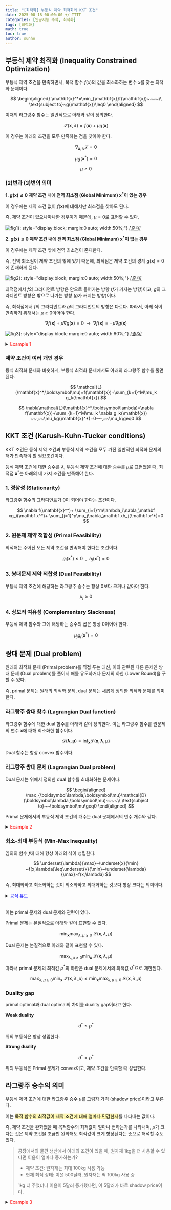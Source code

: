 ```yaml
---
title: "[최적화] 부등식 제약 최적화와 KKT 조건"
date: 2025-08-18 00:00:00 +/-TTTT
categories: [인공지능 수학, 최적화]
tags: [최적화]
math: true
toc: true
author: sunho
---
```


## 부등식 제약 최적화 (Inequality Constrained Optimization)

부등식 제약 조건을 만족하면서, 목적 함수 $f(x)$의 값을 최소화하는 변수 $x$를 찾는 최적화 문제이다.

$$
\begin{aligned}
\mathbf{x}^*=\min_{\mathbf{x}}f(\mathbf{x})~~~~\\
\text{subject to}~g(\mathbf{x})\leq0
\end{aligned}
$$

이때의 라그랑주 함수는 일반적으로 아래와 같이 정의한다.

$$
\mathcal{L}(\mathbf{x},\lambda)=f(\mathbf{x})+\mu g(\mathbf{x})
$$

이 경우는 아래의 조건을 모두 만족하는 점을 찾아야 한다.

$$
\begin{equation}\nabla_{\mathbf{x},\lambda}\mathcal{L}=0\end{equation}
$$

$$
\begin{equation}\mu g(\mathbf{x}^*)=0\end{equation}
$$

$$
\begin{equation}\mu\geq0\end{equation}
$$

### $(2)$번과 $(3)$번의 의미

**1. $g(\mathbf{x})\leq0$ 제약 조건 내에 전역 최소점 (Global Minimum) $\mathbf{x}^*$이 있는 경우**

이 경우에는 제약 조건 없이 $f(\mathbf{x})$에 대해서만 최소점을 찾아도 된다.

즉, 제약 조건이 있으나마나한 경우이기 때문에, $\mu=0$로 표현할 수 있다.

![fig1](mlm/o18-1.png){: style="display:block; margin:0 auto; width:50%;"}
_[[출처]](https://medium.com/data-science/lagrange-multipliers-kkt-conditions-duality-intuitively-explained-de09f645b068)_

**2. $g(\mathbf{x})\leq0$ 제약 조건 내에 전역 최소점 (Global Minimum) $\mathbf{x}^*$이 없는 경우**

이 경우에는 제약 조건 밖에 전역 최소점이 존재한다.

즉, 전역 최소점이 제약 조건의 밖에 있기 때문에, 최적점은 제약 조건의 경계 $g(\mathbf{x})=0$에 존재하게 된다.

![fig2](mlm/o18-2.png){: style="display:block; margin:0 auto; width:50%;"}
_[[출처]](https://medium.com/data-science/lagrange-multipliers-kkt-conditions-duality-intuitively-explained-de09f645b068)_

최적점에서 $f$의 그라디언트 방향은 안으로 들어가는 방향 ($f$가 커지는 방향)이고, $g$의 그라디언트 방향은 밖으로 나가는 방향 ($g$가 커지는 방향)이다.

즉, 최적점에서 $f$의 그라디언트와 $g$의 그라디언트의 방향은 다르다. 따라서, 아래 식이 만족하기 위해서는 $\mu\geq0$이어야 한다.

$$
\nabla f(\mathbf{x})+\mu\nabla g(\mathbf{x})=0
~~\to~~\nabla f(\mathbf{x})=-\mu\nabla g(\mathbf{x})
$$

![fig3](mlm/o18-3.png){: style="display:block; margin:0 auto; width:60%;"}
_[[출처]](https://medium.com/data-science/lagrange-multipliers-kkt-conditions-duality-intuitively-explained-de09f645b068)_

<details>
<summary><font color='#FF0000'>Example 1</font></summary>
<div markdown="1">



</div>
</details>

### 제약 조건이 여러 개인 경우

등식 최적화 문제와 비슷하게, 부등식 최적화 문제에서도 아래의 라그랑주 함수를 풀면 된다.

$$
\mathcal{L}(\mathbf{x}^*,\boldsymbol\mu)=f(\mathbf{x})+\sum_{k=1}^M\mu_k g_k(\mathbf{x})
$$

$$
\nabla\mathcal{L}(\mathbf{x}^*,\boldsymbol\lambda)=\nabla f(\mathbf{x})+\sum_{k=1}^M\mu_k \nabla g_k(\mathbf{x})
~~,~~\mu_kg(\mathbf{x}^*)=0~~,~~\mu_k\geq0
$$

## KKT 조건 (Karush-Kuhn-Tucker conditions)

KKT 조건은 등식 제약 조건과 부등식 제약 조건을 모두 가진 일반적인 최적화 문제의 해가 만족해야 할 필요조건이다.

등식 제약 조건에 대한 승수를 $\lambda$, 부등식 제약 조건에 대한 승수를 $\mu$로 표현했을 때, 최적점 $\mathbf{x}^*$는 아래의 네 가지 조건을 만족해야 한다.

### 1. 정상성 (Stationarity)

라그랑주 함수의 그라디언트가 $0$이 되어야 한다는 조건이다.
        
$$
\nabla f(\mathbf{x}^*)+
\sum_{i=1}^m\lambda_i\nabla_\mathbf xg_i(\mathbf x^*)+
\sum_{j=1}^p\mu_j\nabla_\mathbf xh_j(\mathbf x^*)=0
$$

        
### 2. 원문제 제약 적합성 (Primal Feasibility)

최적해는 주어진 모든 제약 조건을 만족해야 한다는 조건이다.
        
$$
g_i(\mathbf x^*)\leq0~~,~~h_j(\mathbf x^*)=0
$$
        
### 3. 쌍대문제 제약 적합성 (Dual Feasibility)

부등식 제약 조건에 해당하는 라그랑주 승수는 항상 0보다 크거나 같아야 한다.

$$
\mu_j\geq0
$$
        
### 4. 상보적 여유성 (Complementary Slackness)

부등식 제약 함수와 그에 해당하는 승수의 곱은 항상 0이어야 한다.

$$
\mu_j g_j(\mathbf x^*)=0
$$

## 쌍대 문제 (Dual problem)

원래의 최적화 문제 (Primal problem)를 직접 푸는 대신, 이와 관련된 다른 문제인 쌍대 문제 (Dual problem)를 풀어서 해를 유도하거나 문제의 하한 (Lower Bound)을 구할 수 있다.

즉, primal 문제는 원래의 최적화 문제, dual 문제는 새롭게 정의한 최적화 문제를 의미한다.

### 라그랑주 쌍대 함수 (Lagrangian Dual function)

라그랑주 함수에 대한 dual 함수를 아래와 같이 정의한다. 이는 라그랑주 함수를 원문제의 변수 $\mathbf{x}$에 대해 최소화한 함수이다.

$$
\mathcal{D}(\boldsymbol\lambda,\boldsymbol\mu)
=\inf_{\mathbf x}\mathcal{L}(\mathbf x,\boldsymbol\lambda,\boldsymbol\mu)
$$

Dual 함수는 항상 convex 함수이다.

### 라그랑주 쌍대 문제 (Lagrangian Dual problem)

Dual 문제는 위에서 정의한 dual 함수를 최대화하는 문제이다.

$$
\begin{aligned}
\max_{\boldsymbol\lambda,\boldsymbol\mu}\mathcal{D}(\boldsymbol\lambda,\boldsymbol\mu)~~~~\\
\text{subject to}~~\boldsymbol\mu\geq0
\end{aligned}
$$

Primal 문제에서의 부등식 제약 조건의 개수는 dual 문제에서의 변수 개수와 같다.

<details>
<summary><font color='red'>Example 2</font></summary>
<div markdown="1">

$$
\begin{aligned}
\min_{x,y}\frac{1}{2}(x^2+y^2)~~~~\\
\text{subject to}~x+y=1
\end{aligned}
$$

---

**1. Lagrangian 함수를 정의한다.**

$$
\mathcal{L}(x,y,\lambda)=\frac{1}{2}(x^2+y^2)+\lambda(x+y-1)
$$

**2. Dual 함수를 정의한다.**

$$
\mathcal{D}(\lambda)=\underset{x,y}\min~\mathcal{L}(x,y,\lambda)=
\underset{x,y}\min~\big(\frac{1}{2}(x^2+y^2)+\lambda(x+y-1)\big)=-\lambda^2-\lambda
$$

**3. Dual problem의 해를 구한다.**

$$
\underset{\lambda}\max~\mathcal{D}(\lambda)=\underset{\lambda}\max~(-\lambda^2-\lambda)=\frac{1}{4}=d^*
$$

**4. Lower bound on the primal optimal**

$$
\underset{x,y}\min~\underset{\lambda}\max~\mathcal{L}(x,y,\lambda)\geq
\underset{\lambda}\max~\mathcal{D}(\lambda)=\frac{1}{4}
~\rightarrow~p^*\geq\frac{1}{4}
$$

</div>
</details>

### 최소-최대 부등식 (Min-Max Inequality)

임의의 함수 $f$에 대해 항상 아래의 식이 성립한다.

$$
\underset{\lambda}{\max}~\underset{x}{\min} ~f(x,\lambda)\leq\underset{x}{\min}~\underset{\lambda}{\max}~f(x,\lambda)
$$

즉, 최대화하고 최소화하는 것이 최소화하고 최대화하는 것보다 항상 크다는 의미이다.


<details>
<summary><font color='blue'>공식 유도</font></summary>
<div markdown="1">

**1. $f$를 최소화한 함수를 $g$라고 정의한다.**

$$
g(x,\lambda):=\underset{x}{\min} ~f(x,\lambda)
$$

**2. $g$는 $f$를 최소화한 함수이기 때문에 항상 $f$ 이하이다.**

$$g(x,\lambda)\leq f(x,\lambda)$$

**3. 양변에 $\max$ 함수를 취한다.**

$$\underset{\lambda}{\max} ~g(x,\lambda)\leq\underset{\lambda}{\max} ~f(x,\lambda)$$

**4. **

$$\underset{\lambda}{\max} ~g(x,\lambda)\leq\underset{x}{\min} ~\underset{\lambda}{\max} ~f(x,\lambda)$$

</div>
</details>
<br>

이는 primal 문제와 dual 문제와 관련이 있다.

Primal 문제는 본질적으로 아래와 같이 표현할 수 있다.

$$
\min_{\mathbf{x}}\max_{\lambda,\mu\geq0}~\mathcal{L}(\mathbf{x},\lambda,\mu)
$$

Dual 문제는 본질적으로 아래와 같이 표현할 수 있다.

$$
\max_{\lambda,\mu\geq0}\min_{\mathbf{x}}~\mathcal{L}(\mathbf{x},\lambda,\mu)
$$

따라서 primal 문제의 최적값 $p^*$의 하한은 dual 문제에서의 최적값 $d^*$으로 제한된다.

$$
\max_{\lambda,\mu\geq0}\min_{\mathbf{x}}~\mathcal{L}(\mathbf{x},\lambda,\mu)
\leq\min_{\mathbf{x}}\max_{\lambda,\mu\geq0}~\mathcal{L}(\mathbf{x},\lambda,\mu)
$$

### Duality gap

primal optimal과 dual optimal의 차이를 duality gap이라고 한다.

**Weak duality**

$$
d^*\leq p^*
$$

위의 부등식은 항상 성립한다.

**Strong duality**

$$
d^*=p^*
$$

위의 부등식은 Primal 문제가 convex이고, 제약 조건을 만족할 때 성립한다.

## 라그랑주 승수의 의미

부등식 제약 조건에 대한 라그랑주 승수 $\mu$를 그림자 가격 (shadow price)이라고 부른다.

이는 <mark style='background-color: #fff5b1'>목적 함수의 최적값이 제약 조건에 대해 얼마나 민감한지</mark>를 나타내는 값이다.

즉, 제약 조건을 완화했을 때 목적함수의 최적값이 얼마나 변하는가를 나타내며, $\mu$가 크다는 것은 제약 조건을 조금만 완화해도 최적값이 크게 향상된다는 뜻으로 해석할 수도 있다.

> 공장에서의 물건 생산에서 아래의 조건이 있을 때, 원자재 1kg을 더 사용할 수 있다면 이윤이 얼마나 증가하는가?
>
> - 제약 조건: 원자재는 최대 100kg 사용 가능
> - 현재 최적 상태: 이윤 500달러, 원자재는 딱 100kg 사용 중
>
> 1kg 더 주었더니 이윤이 5달러 증가했다면, 이 5달러가 바로 shadow price이다.

<details>
<summary><font color='red'>Example 3</font></summary>
<div markdown="1">



</div>
</details>
